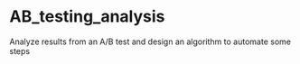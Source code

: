 # AB_testing_analysis
Analyze results from an A/B test and design an algorithm to automate some steps
